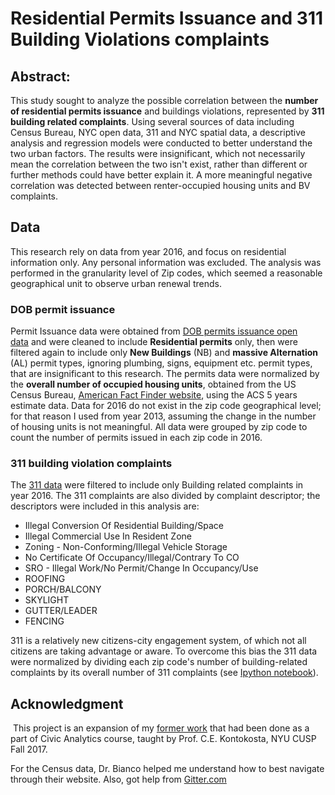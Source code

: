 # Residential Permits Issuance and 311 Building Violations  complaints 
## Abstract:
This study sought to analyze the possible correlation between the **number of residential permits issuance** and buildings violations, represented by **311 building related complaints**. Using several sources of data including Census Bureau, NYC open data, 311 and NYC spatial data, a descriptive analysis and regression models were conducted to better understand the two urban factors. The results were insignificant, which not necessarily mean the correlation between the two isn't exist, rather than different or further methods could have better explain it. A more meaningful negative correlation was detected between renter-occupied housing units and BV complaints.
    
## Data
This research  rely on data from year 2016, and focus  on residential information only. Any personal information was excluded. The analysis was performed in the granularity level of Zip codes, which seemed a reasonable geographical unit to observe urban renewal trends.   
### DOB permit issuance
Permit Issuance data were obtained from [DOB permits issuance open data](https://data.cityofnewyork.us/Housing-Development/DOB-Permit-Issuance/ipu4-2q9a/data) and were cleaned to include **Residential permits** only, then were filtered again to include only **New Buildings** (NB) and **massive Alternation** (AL) permit types, ignoring plumbing, signs, equipment etc. permit types, that are insignificant to this research. The permits data were normalized by the **overall number of occupied housing units**, obtained from the US Census Bureau, [American Fact Finder website](https://factfinder.census.gov/faces/nav/jsf/pages/index.xhtml), using the ACS 5 years estimate data. Data for 2016 do not exist in the zip code geographical level; for that reason I used from year 2013, assuming the change in the number of housing units is not meaningful. All data were grouped by zip code to count the number of permits issued in each zip code in 2016.
 
### 311 building violation complaints
The [311 data](https://data.cityofnewyork.us/Social-Services/311-Service-Requests-from-2010-to-Present/erm2-nwe9/data) were filtered to include only Building related complaints in year 2016. The 311 complaints are also divided by complaint descriptor; the descriptors were included in this analysis are:

- Illegal Conversion Of Residential Building/Space
- Illegal Commercial Use In Resident Zone
- Zoning - Non-Conforming/Illegal Vehicle Storage
- No Certificate Of Occupancy/Illegal/Contrary To CO
- SRO - Illegal Work/No Permit/Change In Occupancy/Use
- ROOFING
- PORCH/BALCONY
- SKYLIGHT
- GUTTER/LEADER
- FENCING

311 is a relatively new citizens-city engagement system, of which not all citizens are taking advantage or aware. To overcome this bias the 311 data were normalized by dividing each zip code's number of building-related complaints by its overall number of 311 complaints (see [Ipython notebook](https://github.com/danachermesh/PUI2017_dcr346/blob/master/PUIextracredit_dcr346/311Allcomplaints_data.ipynb)).

## Acknowledgment
 This project is an expansion of my [former work](https://github.com/danachermesh/CivicAnalytics2017_dcr346/blob/master/Problem%20set%20-1/dcr346_CAproblemset1.ipynb) that had been done as a part of Civic Analytics course, taught by Prof. C.E. Kontokosta, NYU CUSP Fall 2017.
 
 For the Census data, Dr. Bianco helped me understand how to best navigate through their website. Also, got help from [Gitter.com](https://gitter.im/uscensusbureau/general)
